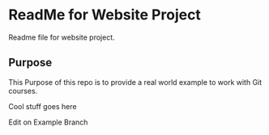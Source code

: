 # ReadMe for Website Project

Readme file for website project.

## Purpose

This Purpose of this repo is to provide a real world example
to work with Git courses.

Cool stuff goes here

Edit on Example Branch
